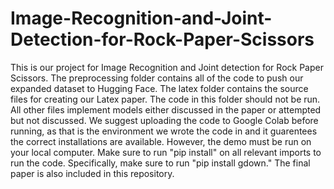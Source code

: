 # Image-Recognition-and-Joint-Detection-for-Rock-Paper-Scissors

This is our project for Image Recognition and Joint detection for Rock Paper Scissors. The preprocessing folder contains all of the code to push our expanded dataset to Hugging Face. The latex folder contains the source files for creating our Latex paper. The code in this folder should not be run. All other files implement models either discussed in the paper or attempted but not discussed. We suggest uploading the code to Google Colab before running, as that is the environment we wrote the code in and it guarentees the correct installations are available. However, the demo must be run on your local computer. Make sure to run "pip install" on all relevant imports to run the code. Specifically, make sure to run "pip install gdown." The final paper is also included in this repository.